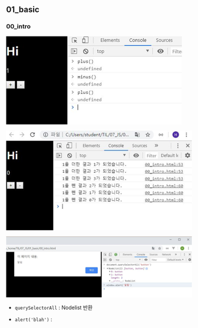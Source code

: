 ## 01_basic

### 00_intro

![](.\images\01_basic_00_01.JPG)

![](.\images\01_basic_00_02.JPG)

![](.\images\01_basic_00_03.JPG)



* `querySelectorAll` : Nodelist 반환 

* `alert('blah')` : <script>
* `prompt('blah')`: <script>, 입력창을 띄움 

* `innerText`

```
document.querySelector('h1')
-> <h1>Hi</h1>
document.querySelector('h1').innerText
-> "Hi"
```



- `parseInt(number)`

```javascript
number = document.querySelector('p').innerText;
number = parseInt(number) + 1;
document.querySelector('p').innerText = number
```

```
string을 n진법일 때의 값으로 바꿉니다. n은 옵션으로 2부터 36까지 입력할 수 있습니다. 입력하지 않으면 10으로 처리합니다.
string의 처리는 parseFloat()와 거의 같습니다.
```





<hr>





### 01_variable & 16_scope

- var와 let, 그리고 const는 다음처럼 사용하는 것을 추천한다.

  - ES6를 사용한다면 var 키워드는 사용하지 않는다.
  - 재할당이 필요한 경우에 한정해 let 키워드를 사용한다. 이때 변수의 스코프는 최대한 좁게 만든다.
  - 변경이 발생하지 않는(재할당이 필요 없는 상수) 원시 값과 객체에는 const 키워드를 사용한다. const 키워드는 재할당을 금지하므로 var, let 보다 안전하다.

  변수를 선언하는 시점에는 재할당이 필요할지 잘 모르는 경우가 많다. 그리고 객체는 의외로 재할당을 하는 경우가 드물다. 따라서 변수를 선언할 때에는 일단 const 키워드를 사용하도록 하자. 반드시 재할당이 필요하다면(반드시 재할당이 필요한지 한번 생각해 볼 일이다.) 그때 const를 let 키워드로 변경해도 결코 늦지 않는다.



- 자바스크립트는 함수 레벨 스코프(Function-level scope)를 따른다.

  `함수 레벨 스코프(Function-level scope)`

  함수 내에서 선언된 변수는 함수 내에서만 유효하며 함수 외부에서는 참조할 수 없다. 즉, 함수 내부에서 선언한 변수는 지역 변수이며 함수 외부에서 선언한 변수는 모두 전역 변수이다. for 문의 변수 선언문에서 선언한 변수를 for 문의 코드 블록 외부에서 참조할 수 있다.

  `블록 레벨 스코프(Block-level scope)`

  모든 코드 블록(함수, if 문, for 문, while 문, try/catch 문 등) 내에서 선언된 변수는 코드 블록 내에서만 유효하며 코드 블록 외부에서는 참조할 수 없다. 즉, 코드 블록 내부에서 선언한 변수는 지역 변수이다.





- 변수 : var (ES5), let (ES6+)

  - ES6는 **블록 레벨 스코프**를 따르는 변수를 선언하기 위해 `let` 키워드를 제공한다.

  ```javascript
  var foo = 123; // 전역 변수
  
  console.log(foo); // 123
  
  {
    var foo = 456; // 전역 변수
  }
  
  console.log(foo); // 456
  ```

  ```javascript
  let foo = 123; // 전역 변수
  
  {
    let foo = 456; // 지역 변수
    let bar = 456; // 지역 변수
  }
  
  console.log(foo); // 123
  console.log(bar); // ReferenceError: bar is not defined
  ```

  - var 키워드로는 동일한 이름을 갖는 변수를 중복해서 선언할 수 있었다. 하지만, let 키워드로는 동일한 이름을 갖는 변수를 중복해서 선언할 수 없다. 변수를 중복 선언하면 문법 에러(SyntaxError)가 발생한다.

  ```javascript
  var foo = 123;
  var foo = 456;  // 중복 선언 허용
  
  let bar = 123;
  let bar = 456;  // Uncaught SyntaxError: Identifier 'bar' has already been declared
  ```

  	- 전역 객체(Global Object)는 모든 객체의 유일한 최상위 객체를 의미하며 일반적으로 Browser-side에서는 window 객체, Server-side(Node.js)에서는 global 객체를 의미한다. var 키워드로 선언된 변수를 전역 변수로 사용하면 전역 객체의 프로퍼티가 된다. / let 키워드로 선언된 변수를 전역 변수로 사용하는 경우, let 전역 변수는 전역 객체의 프로퍼티가 아니다. 즉, window.foo와 같이 접근할 수 없다. let 전역 변수는 보이지 않는 개념적인 블록 내에 존재하게 된다.

  ```javascript
  var foo = 123; // 전역변수
  console.log(window.foo); // 123
  
  let ff = 123; // 전역변수
  console.log(window.ff); // undefined
  ```

  



- 상수 : const (ES6+)

  - 블록 레벨 스코프, 재할당이 불가능하며 선언과 동시에 할당이 이루어져야 한다.

  ```javascript
  const FOO = 123;
  FOO = 456; // TypeError: Assignment to constant variable.
  ```

  ```javascript
  const FOO; // SyntaxError: Missing initializer in const declaration
  ```

  ```javascript
  {
    const FOO = 10;
    console.log(FOO); //10
  }
  console.log(FOO); // ReferenceError: FOO is not defined
  ```

  - const는 재할당이 금지된다. 이는 const 변수의 타입이 객체인 경우, 객체에 대한 참조를 변경하지 못한다는 것을 의미한다. 하지만 이때 **객체의 프로퍼티는 보호되지 않는다.** 다시 말하자면 재할당은 불가능하지만 할당된 객체의 내용(프로퍼티의 추가, 삭제, 프로퍼티 값의 변경)은 변경할 수 있다. 

    객체의 내용이 변경되더라도 객체 타입 변수에 할당된 주소값은 변경되지 않는다. 따라서 **객체 타입 변수 선언에는 const를 사용하는 것이 좋다.** 만약에 명시적으로 객체 타입 변수의 주소값을 변경(재할당)하여야 한다면 let을 사용한다.

  ```javascript
  const user = { name: 'Lee' };
  
  // const 변수는 재할당이 금지된다.
  // user = {}; // TypeError: Assignment to constant variable.
  
  // 객체의 내용은 변경할 수 있다.
  user.name = 'Kim';
  
  console.log(user); // { name: 'Kim' }
  ```





- var / let / const 비교

![01_basic_01_03](.\images\01_basic_01_03.JPG)





![01_basic_01_04](.\images\01_basic_01_04.JPG)

![01_basic_01_05](.\images\01_basic_01_05.JPG)



- var / let & const  scope 비교
  - 전역 

![01_basic_16_02](.\images\01_basic_16_02.JPG)



- - var

  ![01_basic_16_01](.\images\01_basic_16_01.JPG)

  

  - let/const

![01_basic_16_03](.\images\01_basic_16_03.JPG)





### Datatype 



```js
var str = "hello world";
```

-> str이라는 이름의 **변수**를 선언하고 문자열 **리터럴** ‘Hello World’를 **값**으로 할당. 이때 문자열 리터럴 ‘Hello World’는 문자열 타입의 값이다.

| 용어                   | 의미                                                         |
| ---------------------- | ------------------------------------------------------------ |
| 데이터 타입(Data Type) | 프로그래밍 언어에서 사용할 수 있는 값의 종류                 |
| 변수(Variable)         | 값이 저장된 메모리 공간의 주소를 가리키는 식별자(identifier) |
| 리터럴(literal)        | 소스코드 안에서 직접 만들어 낸 상수 값 자체, 값을 구성하는 최소 단위. |

```js
// 숫자 리터럴
10.50
1001

// 문자열 리터럴
'Hello'
"World"

// 불리언 리터럴
true
false

// null 리터럴
null

// undefined 리터럴
undefined

// 객체 리터럴
{ name: 'Lee', gender: 'male' }

// 배열 리터럴
[ 1, 2, 3 ]

// 정규표현식 리터럴
/ab+c/

// 함수 리터럴
function() {}
```



자바스크립트는 C나 Java외는 다르게 변수를 선언할 때 데이터 타입을 미리 지정하지 않는다. 다시 말해, 변수에 할당된 값의 타입에 의해 `동적으로 변수의 타입이 결정`된다. 이를 동적 타이핑이라 하며 자바스크립트가 다른 프로그래밍 언어와 구별되는 특징 중 하나이다.

자바스크립트의 모든 값은 데이터 타입을 갖는다. 자바스크립트는 7가지 데이터 타입을 제공한다.

- 원시 타입 (primitive data type)
  - `number`
  - `string`
  - `boolean`
  - `null`
  - `undefined`
  - `symbol` (New in ECMAScript 6)
- 객체 타입 (Object data type)
  - `object`

```js
// Number
var num1 = 1001;
var num2 = 10.50;

// String
var string1 = 'Hello';
var string2 = "World";

// Boolean
var bool = true;

// null
var foo = null;

// undefined
var bar;

// Object
var obj = { name: 'Lee', gender: 'male' };

// Array
var array = [ 1, 2, 3 ];

// function
var foo = function() {};
```



`typeof`: 타입 연산자. 함수(x)

```js

typeof true;  // boolean
typeof false;

// 확실히 없다 vs. 모르겠는데. 없는데. 의도하지 않음
typeof null;  // object
typeof undefined; // undefined 
// [1, 2, 3][100]
// b = {a:2}, b.c
// function a (x) {console.log(x)}, a() | a(2) -> 2

typeof 'asdf'; // string

typeof 1; // number
typeof 1.1; // number
typeof Infinity; // number
typeof NaN; // number

typeof [1, 2]; // object
typeof {a:1, b:2}; // object

typeof function(){}; // function
```



- undefined 

  - undefined 타입의 값은 `undefined`가 유일하다. 선언 이후 값을 할당하지 않은 변수는 `undefined` 값을 가진다. 즉, 선언은 되었지만 값을 할당하지 않은 변수에 접근하거나 존재하지 않는 객체 프로퍼티에 접근할 경우 undefined가 반환된다.

    이는 변수 선언에 의해 확보된 메모리 공간을 처음 할당이 이루어질 때까지 빈 상태(대부분 비어있지 않고 쓰레기 값(Garbage value)이 들어 있다)로 내버려두지 않고 자바스크립트 엔진이 undefined로 초기화하기 때문이다.

    undefined는 개발자가 의도적으로 할당한 값이 아니라 자바스크립트 엔진에 의해 초기화된 값이다. 변수를 참조했을 때 undefined가 반환된다면 참조한 변수가 선언 이후 값이 할당된 적인 없는 변수라는 것을 개발자는 간파할 수 있다. 



- null

  - null 타입의 값은 `null`이 유일하다. 자바스크립트는 대소문자를 구별(case-sensitive)하므로 `null`은 Null, NULL등과 다르다.

    프로그래밍 언어에서 `null`은 의도적으로 변수에 값이 없다는 것을 명시할 때 사용한다. 이는 변수가 기억하는 메모리 어드레스의 참조 정보를 제거하는 것을 의미하며 자바스크립트 엔진은 누구도 참조하지 않는 메모리 영역에 대해 [가비지 콜렉션](https://developer.mozilla.org/ko/docs/Web/JavaScript/Memory_Management)을 수행할 것이다.

    ```javascript
    var foo = 'Lee';
    foo = null;  // 참조 정보가 제거됨
    ```

    또는 함수가 호출되었으나 유효한 값을 반환할 수 없는 경우, 명시적으로 null을 반환하기도 한다. 예를 들어, 조건에 부합하는 HTML 요소를 검색해 반환하는 Document.querySelector()는 조건에 부합하는 HTML 요소를 검색할 수 없는 경우, null을 반환한다.

    ```javascript
    var element = document.querySelector('.myElem');
    // HTML 문서에 myElem 클래스를 갖는 요소가 없다면 null을 반환한다.
    console.log(element); // null
    ```

    타입을 나타내는 문자열을 반환하는 `typeof` 연산자로 null 값을 연산해 보면 null이 아닌 object가 나온다. 이는 자바스크립트의 설계상의 오류이다.

    ```javascript
    var foo = null;
    console.log(typeof foo); // object
    ```

    따라서 null 타입을 확인할 때 typeof 연산자를 사용하면 안되고 일치 연산자(===)를 사용하여야 한다.

    ```javascript
    var foo = null;
    console.log(typeof foo === null); // false
    console.log(foo === null);        // true
    ```





* string

```html
<body>
    <script>
        const firstName = 'Hyundong';
        const lastName = 'JO';
        const fullName = firstName + ' ' + lastName
        // string concatenation
        document.write('<h1>' + fullName + '!!' + '</h1>')
        // Template Literal(ES6+): backtick(``) 으로 감싸고, ${} 안에 변수를 넣는다.
        document.write(`<h2>${fullName}이(가) JS 를 마스터 한다!</h2>`)
    </script>
</body>
```



* number

```js
typeof(1) // number
typeof(Infinity) // number
typeof(NaN) // number

// number 연산이 이상할 경우 에러가 아니라 NaN 이라는 값을 return

Infinity - Infinity // NaN
Infinity - 1 // Infinity

'asdf' + 1 // 덧셈이 아니라 string concat으로 자동 형변환, 'asdf1'
'1' + 1 // "11"
'1' - 2 // -1

'asdf' - 1 // 그 외의 연산은 NaN
'asdf' * 1 // NaN
```





![01_basic_04_01](.\images\01_basic_04_01.JPG)





![01_basic_04_02](.\images\01_basic_04_02.JPG)





![01_basic_05_03](.\images\01_basic_05_03.JPG)





* array method : ()로 실행, return 이 있다. 07_array.js

  * reverse 

  * push - pop

  * unshift - shift

    & 

  * includes

  * indexOf

  * join






<hr>

### 08_object

```js
// js의 근간, 자료형 object

const me = { // object - 객체 (key-value로 이루어짐. class와 무관)
    name: 'jay',  // key 가 string 한 단어일 때에는 따옴표 생략 가능
    'phone number': '01012345678',  // 여러 단어일 때에는 써야 한다.
    electronicDivece: {     // 그래서 띄어쓰기 잘 안 씀. 
        phone: 'samsung',  // object의 object
        laptop: 'asus',
    }, // ,
};  // ;

// value 호출할 때에도 [key] 말고 .key 로 가능, 띄어쓰기 단어는 안 됨
// 되도록 변수명을 띄어쓰기를 쓰지 않는다.

// window.document <- 이것도 사실 object 였던 것.
// 이러한 형식이 json으로 표현되어 있는 것.

/* 
    KEY - VALUE 를 나타내는 형식 중 json
    JavaScript Object Notation : JS 의 Object 처럼 표기하는 방법
*/

/*
자바스크립트는 객체(object) 기반의 스크립트 언어이며 자바스크립트를 이루고 있는 거의 “모든 것”이 객체이다. 
원시 타입(Primitives)을 제외한 나머지 값들(함수, 배열, 정규표현식 등)은 모두 객체이다.

자바스크립트 객체는 키(이름)와 값으로 구성된 프로퍼티(property)의 집합이다. 
프로퍼티의 값으로 자바스크립트에서 사용할 수 있는 모든 값을 사용할 수 있다. 
자바스크립트의 함수는 일급 객체이므로 값으로 취급할 수 있다. 
따라서 프로퍼티 값으로 함수를 사용할 수도 있으며 프로퍼티 값이 함수일 경우, 일반 함수와 구분하기 위해 메소드라 부른다.

이와 같이 객체는 데이터를 의미하는 프로퍼티(property)와 
데이터를 참조하고 조작할 수 있는 동작(behavior)을 의미하는 메소드(method)로 구성된 집합이다. 
객체는 데이터(프로퍼티)와 그 데이터에 관련되는 동작(메소드)을 모두 포함할 수 있기 때문에 
데이터와 동작을 하나의 단위로 구조화할 수 있어 유용하다.
*/
var person = {
    name: 'Lee',
    gender: 'male',
    sayHello: function () {
      console.log('Hi! My name is ' + this.name);
    }
  };
  
  console.log(typeof person); // object
  console.log(person); // { name: 'Lee', gender: 'male', sayHello: [Function: sayHello] }
  
  person.sayHello(); // Hi! My name is Lee
```



![](.\images\01_basic_08_01.JPG)

* JSON

  ```js
  /* 
      KEY - VALUE 를 나타내는 형식 중 json
      JavaScript Object Notation : JS 의 Object 처럼 표기하는 방법
  */
  
  // JSON 으로 표현 된(전달 된) 데이터의 타입은 무조건 string이다.
  const rawJson = `
      {
          "name": "Jay", 
          "job": "None"
      }
  `;
  // 컴퓨터는 이를 key-value로 읽는 것이 아니라, string 덩어리로 본다.
  // 해석하기 위해 다음의 과정이 있어야 한다.
  
  // parsing: 구문 분석
  const parseData = JSON.parse(rawJson);
  // parseData >> {name: "Jay", job: "None"}
  
  // serializing: 직렬화, 공용어로 번역
  const backToJSON = JSON.stringify(parseData);
  // bactToJSON >> "{"name":"Jay","job":"None"}"
  
  ```





#### function / eventlistener

* [무엇].addEventListener([언제], [어떻게])



```js
// 1. 선언형 (; X)
function a (x, y) {
    return x + y
}

// 2. 할당형 (= ;)
const b = function (x, y) {
    return x + y
};

// 3. errow function (할당형)
const c = (x, y) => {
    return x + y
};

// 3-1. 짧게: 함수 block에 코드가 return 문 한 줄 일 경우에 {} + return 함께 생략 가능
const d = (x, y) => x + y; 

// 3-2. 짧게: 함수의 인자가 단 하나 일 때 () 생략 가능
const e = x => {
    return x ** 2;
};

// 3-3. 인자가 1개이고, return 포함 한 줄 일때.
function squere(x) {
    return x ** 2;
}

const square = x => x ** 2;


// 3+. 인자가 하나도 없는 경우
const e = () => {  // ()
    return false
}
const e = _ => {  // _
    return false
}


```





* callbackFunction

```js
function a(x, y) {
    console.log('a');
    console.log(x+y);
    return x + y;
}

function b(n) {
    console.log('b');
    // console.log(n++);
    // const a = n ++ 
    return n ++; // return 하고 나서 n += 1
    // return ++n; // n += 1 하고 return 
}

// const a = n ++ ; return a; => 119
// const a = n ++ ; return n; => 120
// const a = n ++ ; return n ++; => 120
// console.log(n++); return n++; => 99, 120

function c(f1, f2) {
    console.log('c');
    // console.log(f2(99));
    return f1(10, 10) + f2(99);
} 


console.log(
    c(a, b)
)
```





<hr>

* querySelecter



![01_basic_18_01](.\images\01_basic_18_01.JPG)







<hr>



  - condition

      - ```html
        <body>
            <script>
                const userName = prompt('Who are you?');
                let message = '';
        
                if (userName === 'Admin') {
                    message = 'This is secret admin page';
                }
                else if (userName === 'Jay') {
                    message = 'Good afternoon, Jay :)';
                }
                else {
                    message = `Hello, ${userName}`;
                }
        
                document.write(`<h1>${message}</h1>`);
            </script>
        </body>
        ```

      - 삼항연산자 ternary expression

    ```html
    document.write(userName === 'Admin' ? ':)' : ':(');
    ```



![01_basic_02_02](.\images\01_basic_02_02.JPG)

* iteration

  ```js
  /* while */ 
  let i = 0;
  while (i < 10) {
      console.log(i);
      i++;
  }
  
  
  /* 
      for (초기화식; 조건식; 증감식) {
          조건식이 참인 경우 반복 실행될 문;
      }
      
      for 문은 조건식이 거짓으로 판별될 때까지 코드 블록을 반복 실행한다. 
  */
  
  let sum = 0;
  // for j in range(5):
  for (let j=1; j < 6; j++) {
      sum += j;
      console.log(sum);
  }
  console.log(sum);
  
  // for k in range(1, 6):
  for (let k=1; k < 6; k++) {}
  
  
  // for num in [1, 2, 3, 4, 5] + const로 선언!
  for (const number of [1, 2, 3, 4, 5]) {}
  
  ```

  







<hr>

* `AJAX` Asynchronous Javascript And XML
  * 비동기요청, HTML 전환 없이 요청(GET, POST)를 보낸다.







```html
<!DOCTYPE html>
<html lang="en">
<head>
    <meta charset="UTF-8">
    <title>Document</title>
    <link rel="stylesheet" href="./main.css">
</head>
<body>
    


    <script src="./main.js"></script>
</body>
</html>
```



appendChild

removeChild

document.createElement

.className

.classList


